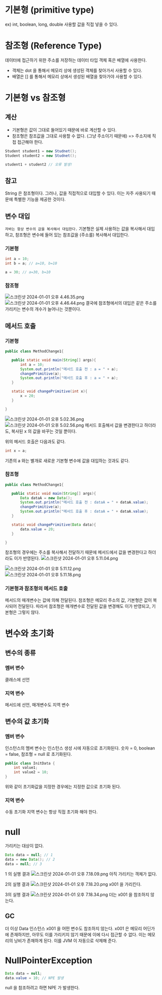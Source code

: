 # 기본형 (primitive type)
ex) int, boolean, long, double
사용할 값을 직접 넣을 수 있다.

# 참조형 (Reference Type)
데이터에 접근하기 위한 주소를 저장하는 데이터 타입
객체 혹은 배열에 사용한다.
- 객체는 dot 을 통해서 메모리 상에 생성된 객체를 찾아가서 사용할 수 있다.
- 배열은 [] 를 통해서 메모리 상에서 생성된 배열을 찾아가야 사용할 수 있다.

# 기본형 vs 참조형
## 계산
- 기본형은 값이 그대로 들어있기 때문에 바로 계산할 수 있다.
- 참조형은 참조값을 그대로 사용할 수 없다. (그냥 주소이기 때문에) => 주소지에 직접 접근해야 한다.

```java
Student student1 = new Studnet();
Student student2 = new Studnet();

student1 + student2 // 오류 발생!
```

## 참고
String 은 참조형이다. 그러나, 값을 직접적으로 대입할 수 있다.
이는 자주 사용되기 때문에 특별한 기능을 제공한 것이다.

## 변수 대입
`자바는 항상 변수의 값을 복사해서 대입한다.`
기본형은 실제 사용하는 값을 복사해서 대입하고, 참조형은 변수에 들어 있는 참조값을 (주소를) 복사해서 대입한다.

### 기본형
```java
int a = 10;
int b = a; // a=10, b=10

a = 30; // a=30, b=10
```

### 참조형
![스크린샷 2024-01-01 오후 4.46.35.png](https://github.com/Jin409/TodayILearned/assets/77621712/ca0102cd-a74f-4f16-9b1d-cdd9209706f3)
![스크린샷 2024-01-01 오후 4.46.44.png](https://github.com/Jin409/TodayILearned/assets/77621712/30a022a1-90b0-4480-9a45-4c27c587f445)
결국에 참조형에서의 대입은 같은 주소를 가리키는 변수의 개수가 늘어나는 것뿐이다.

## 메서드 호출

### 기본형
 ```java
public class MethodChange1{

	public static void main(String[] args){
		int a = 10;
		System.out.println("메서드 호출 전 : a = " + a);
		changePrimitive(a);
		System.out.println("메서드 호출 후 : a = " + a);
	}

	static void changePrimitive(int x){
		x = 20;
	}

}
```

![스크린샷 2024-01-01 오후 5.02.36.png](https://github.com/Jin409/TodayILearned/assets/77621712/607b8ee8-f6d2-4ff0-b69f-53555efe73e6)
![스크린샷 2024-01-01 오후 5.02.56.png](https://github.com/Jin409/TodayILearned/assets/77621712/3eba1ade-3313-4878-8f45-d3ad94cf4774)
메서드 호출해서 값을 변경한다고 하더라도, 복사된 x 의 값을 바꾸는 것일 뿐이다.

위의 메서드 호출은 다음과도 같다.

```java
int x = a;
```

기존의 a 와는 별개로 새로운 기본형 변수에 값을 대입하는 것과도 같다.

### 참조형

 ```java
public class MethodChange1{

	public static void main(String[] args){
		Data dataA = new Data();
		System.out.println("메서드 호출 전 : dataA = " + dataA.value);
		changePrimitive(a);
		System.out.println("메서드 호출 후 : dataA = " + dataA.value);
	}

	static void changePrimitive(Data data){
		data.value = 20;
	}

}
```

참조형의 경우에는 주소를 복사해서 전달하기 때문에 메서드에서 값을 변경한다고 하더라도 이가 반영된다.
![스크린샷 2024-01-01 오후 5.11.04.png](https://github.com/Jin409/TodayILearned/assets/77621712/a746d999-2d8a-46d5-a936-d6c8b9eff8de)

![스크린샷 2024-01-01 오후 5.11.12.png](https://github.com/Jin409/TodayILearned/assets/77621712/60852a0b-a848-4f0e-b14c-ca2bd1c6c234)
![스크린샷 2024-01-01 오후 5.11.18.png](https://github.com/Jin409/TodayILearned/assets/77621712/a47da474-b411-4b24-8346-b23a33512d13)

### 기본형과 참조형의 메서드 호출
메서드의 매개변수는 값에 의해 전달된다.
참조형은 메모리 주소의 값, 기본형은 값이 복사되어 전달된다.
따라서 참조형은 매개변수로 전달된 값을 변경해도 이가 반영되고, 기본형은 그렇지 않다.

# 변수와 초기화
## 변수의 종류
### 멤버 변수
클래스에 선언
### 지역 변수
메서드에 선언, 매개변수도 지역 변수
## 변수의 값 초기화
### 멤버 변수
인스턴스의 멤버 변수는 인스턴스 생성 시에 자동으로 초기화된다.
숫자 = 0, boolean = false, 참조형 = null 로 초기화된다.

```java
public class InitData {  
    int value1;  
    int value2 = 10;  
}
```

위와 같이 초기화값을 지정한 경우에는 지정한 값으로 초기화 된다.
### 지역 변수
수동 초기화
지역 변수는 항상 직접 초기화 해야 한다.

# null
가리키는 대상이 없다.
```java
Data data = null; // 1
data = new Data(); // 2
data = null; // 3
```

1 의 실행 결과
![스크린샷 2024-01-01 오후 7.18.09.png](https://github.com/Jin409/TodayILearned/assets/77621712/f4f6dbfe-6e0e-4b96-a69f-36ea1519dcf6)
아직 가리키는 객체가 없다.

2의 실행 결과
![스크린샷 2024-01-01 오후 7.18.20.png](https://github.com/Jin409/TodayILearned/assets/77621712/6b4719b5-e99c-40f7-8418-da2f94833330)
x001 을 가리킨다.

3의 실행 결과
![스크린샷 2024-01-01 오후 7.18.34.png](https://github.com/Jin409/TodayILearned/assets/77621712/2504958e-7b20-4c69-947e-529529fb835a)
더는 x001 을 참조하지 않는다.

## GC
더 이상 Data 인스턴스 x001 을 어떤 변수도 참조하지 않는다.
x001 은 메모리 어딘가에 존재하지만, 아무도 이를 가리키지 않기 때문에 이에 다시 접근할 수 없다. 이는 메모리의 낭비가 존재하게 된다. 이를 JVM 이 자동으로 삭제해 준다.

# NullPointerException
```java
Data data = null;
data.value = 10; // NPE 발생
```

null 을 참조하려고 하면 NPE 가 발생한다.


